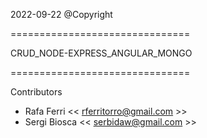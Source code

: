
2022-09-22 @Copyright 

===============================

CRUD_NODE-EXPRESS_ANGULAR_MONGO

===============================



Contributors

- Rafa Ferri << rferritorro@gmail.com >>
- Sergi Biosca << serbidaw@gmail.com >>

